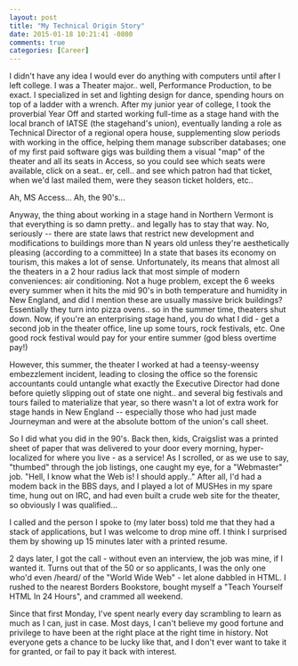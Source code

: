 ```yaml
---
layout: post
title: "My Technical Origin Story"
date: 2015-01-18 10:21:41 -0800
comments: true
categories: [Career]
---
```


I didn't have any idea I would ever do anything with computers until after I left college. <!-- more -->I was a Theater major.. well, Performance Production, to be exact. I specialized in set and lighting design for dance, spending hours on top of a ladder with a wrench. After my junior year of college, I took the proverbial Year Off and started working full-time as a stage hand with the local branch of IATSE (the stagehand's union), eventually landing a role as Technical Director of a regional opera house, supplementing slow periods with working in the office, helping them manage subscriber databases; one of my first paid software gigs was building them a visual "map" of the theater and all its seats in Access, so you could see which seats were available, click on a seat.. er, cell.. and see which patron had that ticket, when we'd last mailed them, were they season ticket holders, etc..

Ah, MS Access... Ah, the 90's...

Anyway, the thing about working in a stage hand in Northern Vermont is that everything is so damn pretty.. and legally has to stay that way. No, seriously -- there are state laws that restrict new development and modifications to buildings more than N years old unless they're aesthetically pleasing (according to a committee)  In a state that bases its economy on tourism, this makes a lot of sense. Unfortunately, its means that almost all the theaters in a 2 hour radius lack that most simple of modern conveniences: air conditioning. Not a huge problem, except the 6 weeks every summer when it hits the mid 90's in both temperature and humidity in New England, and did I mention these are usually massive brick buildings? Essentially they turn into pizza ovens.. so in the summer time, theaters shut down. Now, if you're an enterprising stage hand, you do what I did - get a second job in the theater office, line up some tours, rock festivals, etc. One good rock festival would pay for your entire summer (god bless overtime pay!)

However, this summer, the theater I worked at had a teensy-weensy embezzlement incident, leading to closing the office so the forensic accountants could untangle what exactly the Executive Director had done before quietly slipping out of state one night.. and several big festivals and tours failed to materialize that year, so there wasn't a lot of extra work for stage hands in New England -- especially those who had just made Journeyman and were at the absolute bottom of the union's call sheet.

So I did what you did in the 90's. Back then, kids, Craigslist was a printed sheet of paper that was delivered to your door every morning, hyper-localized for where you live - as a service! As I scrolled, or as we use to say, "thumbed" through the job listings, one caught my eye, for a "Webmaster" job. "Hell, I know what the Web is! I should apply.." After all, I'd had a modem back in the BBS days, and I played a lot of MUSHes in my spare time, hung out on IRC, and had even built a crude web site for the theater, so obviously I was qualified...

I called and the person I spoke to (my later boss) told me that they had a stack of applications, but I was welcome to drop mine off. I think I surprised them by showing up 15 minutes later with a printed resume. 

2 days later, I got the call - without even an interview, the job was mine, if I wanted it. Turns out that of the 50 or so applicants, I was the only one who'd even /heard/ of the "World Wide Web" - let alone dabbled in HTML. I rushed to the nearest Borders Bookstore, bought myself a "Teach Yourself HTML In 24 Hours", and crammed all weekend.

Since that first Monday, I've spent nearly every day scrambling to learn as much as I can, just in case. Most days, I can't believe my good fortune and privilege to have been at the right place at the right time in history. Not everyone gets a chance to be lucky like that, and I don't ever want to take it for granted, or fail to pay it back with interest.
